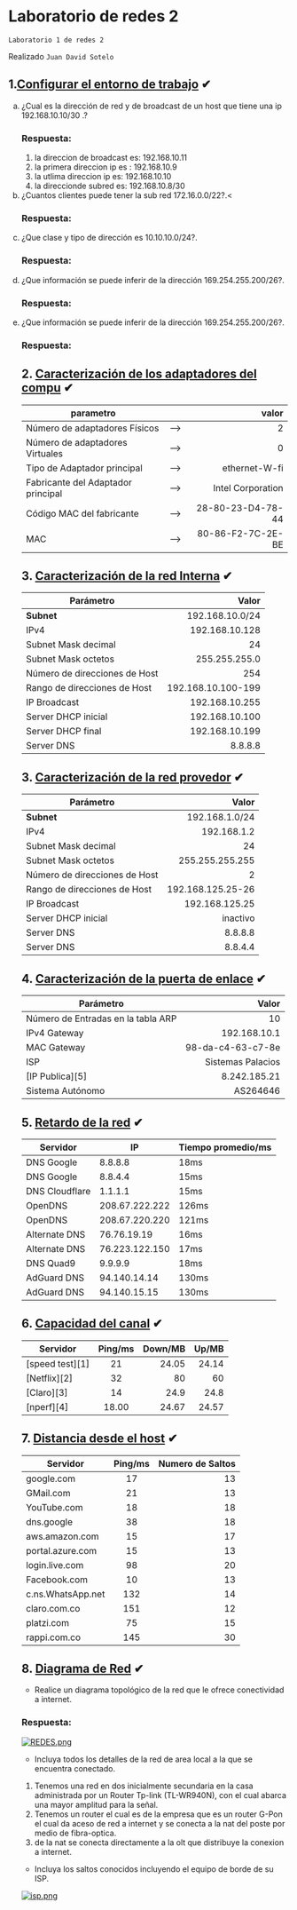 # Laboratorio de redes 2 
<p><code>Laboratorio 1 de redes 2</code></p>
<p>Realizado <code>Juan David Sotelo</code>

## 1.[Configurar el entorno de trabajo](#) ✔

<ol type="a">


<li>¿Cual es la dirección de red y de broadcast de un host que tiene una ip 192.168.10.10/30 .? </li>

### Respuesta:

1. la direccion de broadcast es: 192.168.10.11<br>
2. la primera direccion ip es : 192.168.10.9 <br>
3. la utlima direccion ip es: 192.168.10.10 <br>
4. la direccionde subred es: 192.168.10.8/30<br>

<li>¿Cuantos clientes puede tener la sub red 172.16.0.0/22?.<</li>

### Respuesta:

<li> ¿Que clase y tipo de dirección es 10.10.10.0/24?.</li>

### Respuesta:

<li> ¿Que información se puede inferir de la dirección 169.254.255.200/26?.</li>

### Respuesta:

<li>¿Que información se puede inferir de la dirección 169.254.255.200/26?.</li>

### Respuesta:

## 2. [Caracterización de los adaptadores del compu](#) ✔
|parametro||valor|
|--|:--:|--:|
|Número de adaptadores Físicos|-->|2|
|Número de adaptadores Virtuales|-->|0|
|Tipo de Adaptador principal|-->|ethernet-W-fi|
|Fabricante del Adaptador principal|-->|Intel Corporation|
|Código MAC del fabricante|-->|28-80-23-D4-78-44|
|MAC|-->|80-86-F2-7C-2E-BE|


## 3. [Caracterización de la red Interna](#) ✔
|Parámetro|Valor|
|--|--:|
|__Subnet__|192.168.10.0/24|
|IPv4|192.168.10.128|
|Subnet Mask decimal|24|
|Subnet Mask octetos|255.255.255.0|
|Número de direcciones de Host|254|
|Rango de direcciones de Host|192.168.10.100-199|
|IP Broadcast|192.168.10.255|
|Server DHCP inicial |192.168.10.100| 
|Server DHCP final |192.168.10.199| 
|Server DNS|8.8.8.8|

## 3. [Caracterización de la red provedor](#) ✔
|Parámetro|Valor|
|--|--:|
|__Subnet__|192.168.1.0/24|
|IPv4|192.168.1.2|
|Subnet Mask decimal|24|
|Subnet Mask octetos|255.255.255.255|
|Número de direcciones de Host|2|
|Rango de direcciones de Host|192.168.125.25-26|
|IP Broadcast|192.168.125.25|
|Server DHCP inicial |inactivo| 
|Server DNS|8.8.8.8|
|Server DNS|8.8.4.4|



## 4. [Caracterización de la puerta de enlace](#) ✔
|Parámetro|Valor|
|--|--:|
|Número de Entradas en la tabla ARP |10|
|IPv4 Gateway|192.168.10.1|
|MAC Gateway|98-da-c4-63-c7-8e|
|ISP|Sistemas Palacios|
|[IP Publica][5]|8.242.185.21|
|Sistema Autónomo|AS264646|

## 5. [Retardo de la red](#) ✔
|Servidor|IP|Tiempo promedio/ms|
|--|--|--|
|DNS Google|8.8.8.8|18ms|
|DNS Google|8.8.4.4|15ms|
|DNS Cloudflare|1.1.1.1|15ms|
|OpenDNS|208.67.222.222|126ms|
|OpenDNS|208.67.220.220|121ms|
|Alternate DNS|	76.76.19.19|16ms|
|Alternate DNS|	76.223.122.150|17ms|
|DNS Quad9|9.9.9.9|18ms|
|AdGuard DNS|94.140.14.14|130ms|
|AdGuard DNS|94.140.15.15|130ms|

## 6. [Capacidad del canal](#) ✔
|Servidor|Ping/ms|Down/MB|Up/MB|
|--|:--:|--:|--:|
|[speed test][1]|21|24.05|24.14|
|[Netflix][2]|32|80|60|
|[Claro][3]|14  |24.9|24.8|
|[nperf][4]|18.00|24.67|24.57|


## 7. [Distancia desde el host](#) ✔
|Servidor|Ping/ms|Numero de Saltos|
|--|:--:|--:|
|google.com|17|13|
|GMail.com|21|13|
|YouTube.com|18|18|
|dns.google|38|18|
|aws.amazon.com|15|17|
|portal.azure.com|15|13|
|login.live.com|98|20|
|Facebook.com|10|13|
|c.ns.WhatsApp.net|132|14|
|claro.com.co|151|12|
|platzi.com|75|15|
|rappi.com.co|145|30|


## 8. [Diagrama de Red](#) ✔
- Realice un diagrama topológico de la red que le ofrece conectividad a internet.

### Respuesta:

[![REDES.png](https://i.postimg.cc/J0wnwsQX/REDES.png)](https://postimg.cc/r0JcxF3y)

- Incluya todos los detalles de la red de area local a la que se encuentra conectado.

1. Tenemos una red en dos inicialmente secundaria en la casa administrada por un Router Tp-link (TL-WR940N), con el cual abarca una mayor amplitud para la señal.
2. Tenemos un router el cual es de la empresa que es un router G-Pon el cual da aceso de red a internet y se conecta a la nat del poste por medio de fibra-optica.
3. de la nat se conecta directamente a la olt que distribuye la conexion a internet. 

- Incluya los saltos conocidos incluyendo el equipo de borde de su ISP.

[![isp.png](https://i.postimg.cc/G3ytPnFf/isp.png)](https://postimg.cc/rzqqcbYG)
